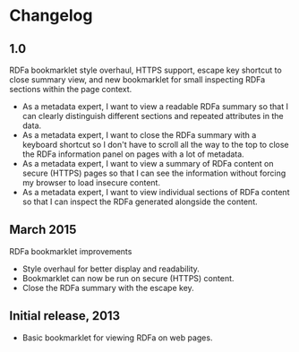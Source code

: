 Changelog
=========

1.0
---

RDFa bookmarklet style overhaul, HTTPS support, escape key shortcut to close
summary view, and new bookmarklet for small inspecting RDFa sections within the
page context.

- As a metadata expert, I want to view a readable RDFa summary so that I can
  clearly distinguish different sections and repeated attributes in the data.
- As a metadata expert, I want to close the RDFa summary with a keyboard
  shortcut so I don't have to scroll all the way to the top to close the RDFa
  information panel on pages with a lot of metadata.
- As a metadata expert, I want to view a summary of RDFa content on secure
  (HTTPS) pages so that I can see the information without forcing my browser
  to load insecure content.
- As a metadata expert, I want to view individual sections of RDFa content so
  that I can inspect the RDFa generated alongside the content.



March 2015
----------
RDFa bookmarklet improvements

- Style overhaul for better display and readability.
- Bookmarklet can now be run on secure (HTTPS) content.
- Close the RDFa summary with the escape key.


Initial release, 2013
---------------------
- Basic bookmarklet for viewing RDFa on web pages.
